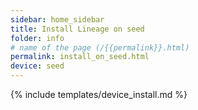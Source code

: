 ```yaml
---
sidebar: home_sidebar
title: Install Lineage on seed
folder: info
# name of the page (/{{permalink}}.html)
permalink: install_on_seed.html
device: seed
---
```

{% include templates/device_install.md %}
